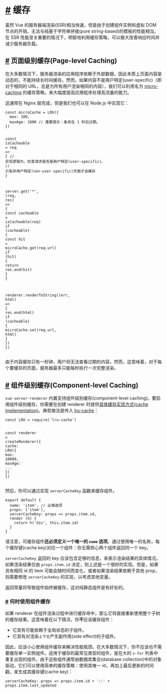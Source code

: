 <h1 id="缓存"><a href="#缓存" aria-hidden="true" class="header-anchor">#</a> 缓存</h1>
<p>虽然 Vue 的服务器端渲染(SSR)相当快速，但是由于创建组件实例和虚拟 DOM 节点的开销，无法与纯基于字符串拼接(pure string-based)的模板的性能相当。在 SSR
  性能至关重要的情况下，明智地利用缓存策略，可以极大改善响应时间并减少服务器负载。</p>
<h2 id="页面级别缓存-page-level-caching"><a href="#页面级别缓存-page-level-caching" aria-hidden="true" class="header-anchor">#</a>
  页面级别缓存(Page-level Caching)</h2>
<p>在大多数情况下，服务器渲染的应用程序依赖于外部数据，因此本质上页面内容是动态的，不能持续长时间缓存。然而，如果内容不是用户特定(user-specific)（即对于相同的 URL，总是为所有用户渲染相同的内容），我们可以利用名为
  <a href="https://www.nginx.com/blog/benefits-of-microcaching-nginx/" target="_blank" rel="noopener noreferrer">micro-caching</a>
  的缓存策略，来大幅度提高应用程序处理高流量的能力。</p>
<p>这通常在 Nginx 层完成，但是我们也可以在 Node.js 中实现它：</p>
<div class="language-js extra-class">
  <pre class="language-js"><code><span class="token keyword">const</span> microCache <span class="token operator">=</span> <span class="token constant">LRU</span><span class="token punctuation">(</span><span class="token punctuation">{</span>
  max<span class="token punctuation">:</span> <span class="token number">100</span><span class="token punctuation">,</span>
  maxAge<span class="token punctuation">:</span> <span class="token number">1000</span> <span class="token comment">// 重要提示：条目在 1 秒后过期。</span>
<span class="token punctuation">}</span><span class="token punctuation">)</span>

<span class="token keyword">const</span> <span class="token function-variable function">isCacheable</span> <span class="token operator">=</span> req <span class="token operator">=&gt;</span> <span class="token punctuation">{</span>
  <span class="token comment">// 实现逻辑为，检查请求是否是用户特定(user-specific)。</span>
  <span class="token comment">// 只有非用户特定(non-user-specific)页面才会缓存</span>
<span class="token punctuation">}</span>

server<span class="token punctuation">.</span><span class="token keyword">get</span><span class="token punctuation">(</span><span class="token string">&apos;*&apos;</span><span class="token punctuation">,</span> <span class="token punctuation">(</span>req<span class="token punctuation">,</span> res<span class="token punctuation">)</span> <span class="token operator">=&gt;</span> <span class="token punctuation">{</span>
  <span class="token keyword">const</span> cacheable <span class="token operator">=</span> <span class="token function">isCacheable</span><span class="token punctuation">(</span>req<span class="token punctuation">)</span>
  <span class="token keyword">if</span> <span class="token punctuation">(</span>cacheable<span class="token punctuation">)</span> <span class="token punctuation">{</span>
    <span class="token keyword">const</span> hit <span class="token operator">=</span> microCache<span class="token punctuation">.</span><span class="token keyword">get</span><span class="token punctuation">(</span>req<span class="token punctuation">.</span>url<span class="token punctuation">)</span>
    <span class="token keyword">if</span> <span class="token punctuation">(</span>hit<span class="token punctuation">)</span> <span class="token punctuation">{</span>
      <span class="token keyword">return</span> res<span class="token punctuation">.</span><span class="token function">end</span><span class="token punctuation">(</span>hit<span class="token punctuation">)</span>
    <span class="token punctuation">}</span>
  <span class="token punctuation">}</span>

  renderer<span class="token punctuation">.</span><span class="token function">renderToString</span><span class="token punctuation">(</span><span class="token punctuation">(</span>err<span class="token punctuation">,</span> html<span class="token punctuation">)</span> <span class="token operator">=&gt;</span> <span class="token punctuation">{</span>
    res<span class="token punctuation">.</span><span class="token function">end</span><span class="token punctuation">(</span>html<span class="token punctuation">)</span>
    <span class="token keyword">if</span> <span class="token punctuation">(</span>cacheable<span class="token punctuation">)</span> <span class="token punctuation">{</span>
      microCache<span class="token punctuation">.</span><span class="token keyword">set</span><span class="token punctuation">(</span>req<span class="token punctuation">.</span>url<span class="token punctuation">,</span> html<span class="token punctuation">)</span>
    <span class="token punctuation">}</span>
  <span class="token punctuation">}</span><span class="token punctuation">)</span>
<span class="token punctuation">}</span><span class="token punctuation">)</span>
</code></pre>
</div>
<p>由于内容缓存只有一秒钟，用户将无法查看过期的内容。然而，这意味着，对于每个要缓存的页面，服务器最多只能每秒执行一次完整渲染。</p>
<h2 id="组件级别缓存-component-level-caching"><a href="#组件级别缓存-component-level-caching" aria-hidden="true" class="header-anchor">#</a>
  组件级别缓存(Component-level Caching)</h2>
<p><code>vue-server-renderer</code> 内置支持组件级别缓存(component-level caching)。要启用组件级别缓存，你需要在创建 renderer 时提供<a href="/zh/api/#cache">具体缓存实现方式(cache
    implementation)</a>。典型做法是传入 <a href="https://github.com/isaacs/node-lru-cache" target="_blank" rel="noopener noreferrer">lru-cache</a>：</p>
<div class="language-js extra-class">
  <pre class="language-js"><code><span class="token keyword">const</span> <span class="token constant">LRU</span> <span class="token operator">=</span> <span class="token function">require</span><span class="token punctuation">(</span><span class="token string">&apos;lru-cache&apos;</span><span class="token punctuation">)</span>

<span class="token keyword">const</span> renderer <span class="token operator">=</span> <span class="token function">createRenderer</span><span class="token punctuation">(</span><span class="token punctuation">{</span>
  cache<span class="token punctuation">:</span> <span class="token constant">LRU</span><span class="token punctuation">(</span><span class="token punctuation">{</span>
    max<span class="token punctuation">:</span> <span class="token number">10000</span><span class="token punctuation">,</span>
    maxAge<span class="token punctuation">:</span> <span class="token operator">...</span>
  <span class="token punctuation">}</span><span class="token punctuation">)</span>
<span class="token punctuation">}</span><span class="token punctuation">)</span>
</code></pre>
</div>
<p>然后，你可以通过实现 <code>serverCacheKey</code> 函数来缓存组件。</p>
<div class="language-js extra-class">
  <pre class="language-js"><code><span class="token keyword">export</span> <span class="token keyword">default</span> <span class="token punctuation">{</span>
  name<span class="token punctuation">:</span> <span class="token string">&apos;item&apos;</span><span class="token punctuation">,</span> <span class="token comment">// 必填选项</span>
  props<span class="token punctuation">:</span> <span class="token punctuation">[</span><span class="token string">&apos;item&apos;</span><span class="token punctuation">]</span><span class="token punctuation">,</span>
  serverCacheKey<span class="token punctuation">:</span> props <span class="token operator">=&gt;</span> props<span class="token punctuation">.</span>item<span class="token punctuation">.</span>id<span class="token punctuation">,</span>
  <span class="token function">render</span> <span class="token punctuation">(</span>h<span class="token punctuation">)</span> <span class="token punctuation">{</span>
    <span class="token keyword">return</span> <span class="token function">h</span><span class="token punctuation">(</span><span class="token string">&apos;div&apos;</span><span class="token punctuation">,</span> <span class="token keyword">this</span><span class="token punctuation">.</span>item<span class="token punctuation">.</span>id<span class="token punctuation">)</span>
  <span class="token punctuation">}</span>
<span class="token punctuation">}</span>
</code></pre>
</div>
<p>请注意，可缓存组件<strong>还必须定义一个唯一的 <code>name</code> 选项</strong>。通过使用唯一的名称，每个缓存键(cache key)对应一个组件：你无需担心两个组件返回同一个 key。</p>
<p><code>serverCacheKey</code> 返回的 key 应该包含足够的信息，来表示渲染结果的具体情况。如果渲染结果仅由 <code>props.item.id</code>
  决定，则上述是一个很好的实现。但是，如果具有相同 id 的 item 可能会随时间而变化，或者如果渲染结果依赖于其他 prop，则需要修改 <code>serverCacheKey</code> 的实现，以考虑其他变量。</p>
<p>返回常量将导致组件始终被缓存，这对纯静态组件是有好处的。</p>
<h3 id="何时使用组件缓存"><a href="#何时使用组件缓存" aria-hidden="true" class="header-anchor">#</a> 何时使用组件缓存</h3>
<p>如果 renderer 在组件渲染过程中进行缓存命中，那么它将直接重新使用整个子树的缓存结果。这意味着在以下情况，你<strong>不</strong>应该缓存组件：</p>
<ul>
  <li>它具有可能依赖于全局状态的子组件。</li>
  <li>它具有对渲染<code>上下文</code>产生副作用(side effect)的子组件。</li>
</ul>
<p>因此，应该小心使用组件缓存来解决性能瓶颈。在大多数情况下，你不应该也不需要缓存单一实例组件。适用于缓存的最常见类型的组件，是在大的 <code>v-for</code>
  列表中重复出现的组件。由于这些组件通常由数据库集合(database collection)中的对象驱动，它们可以使用简单的缓存策略：使用其唯一 id，再加上最后更新的时间戳，来生成其缓存键(cache key)：</p>
<div class="language-js extra-class">
  <pre class="language-js"><code>serverCacheKey<span class="token punctuation">:</span> props <span class="token operator">=&gt;</span> props<span class="token punctuation">.</span>item<span class="token punctuation">.</span>id <span class="token operator">+</span> <span class="token string">&apos;::&apos;</span> <span class="token operator">+</span> props<span class="token punctuation">.</span>item<span class="token punctuation">.</span>last_updated
</code></pre>
</div>